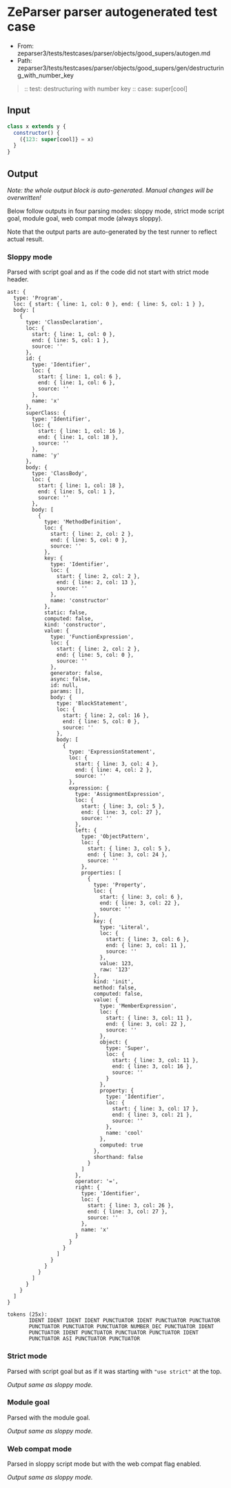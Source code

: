 # ZeParser parser autogenerated test case

- From: zeparser3/tests/testcases/parser/objects/good_supers/autogen.md
- Path: zeparser3/tests/testcases/parser/objects/good_supers/gen/destructuring_with_number_key

> :: test: destructuring with number key
> :: case: super[cool]

## Input


`````js
class x extends y {
  constructor() {
    ({123: super[cool]} = x)
  }
}
`````

## Output

_Note: the whole output block is auto-generated. Manual changes will be overwritten!_

Below follow outputs in four parsing modes: sloppy mode, strict mode script goal, module goal, web compat mode (always sloppy).

Note that the output parts are auto-generated by the test runner to reflect actual result.

### Sloppy mode

Parsed with script goal and as if the code did not start with strict mode header.

`````
ast: {
  type: 'Program',
  loc: { start: { line: 1, col: 0 }, end: { line: 5, col: 1 } },
  body: [
    {
      type: 'ClassDeclaration',
      loc: {
        start: { line: 1, col: 0 },
        end: { line: 5, col: 1 },
        source: ''
      },
      id: {
        type: 'Identifier',
        loc: {
          start: { line: 1, col: 6 },
          end: { line: 1, col: 6 },
          source: ''
        },
        name: 'x'
      },
      superClass: {
        type: 'Identifier',
        loc: {
          start: { line: 1, col: 16 },
          end: { line: 1, col: 18 },
          source: ''
        },
        name: 'y'
      },
      body: {
        type: 'ClassBody',
        loc: {
          start: { line: 1, col: 18 },
          end: { line: 5, col: 1 },
          source: ''
        },
        body: [
          {
            type: 'MethodDefinition',
            loc: {
              start: { line: 2, col: 2 },
              end: { line: 5, col: 0 },
              source: ''
            },
            key: {
              type: 'Identifier',
              loc: {
                start: { line: 2, col: 2 },
                end: { line: 2, col: 13 },
                source: ''
              },
              name: 'constructor'
            },
            static: false,
            computed: false,
            kind: 'constructor',
            value: {
              type: 'FunctionExpression',
              loc: {
                start: { line: 2, col: 2 },
                end: { line: 5, col: 0 },
                source: ''
              },
              generator: false,
              async: false,
              id: null,
              params: [],
              body: {
                type: 'BlockStatement',
                loc: {
                  start: { line: 2, col: 16 },
                  end: { line: 5, col: 0 },
                  source: ''
                },
                body: [
                  {
                    type: 'ExpressionStatement',
                    loc: {
                      start: { line: 3, col: 4 },
                      end: { line: 4, col: 2 },
                      source: ''
                    },
                    expression: {
                      type: 'AssignmentExpression',
                      loc: {
                        start: { line: 3, col: 5 },
                        end: { line: 3, col: 27 },
                        source: ''
                      },
                      left: {
                        type: 'ObjectPattern',
                        loc: {
                          start: { line: 3, col: 5 },
                          end: { line: 3, col: 24 },
                          source: ''
                        },
                        properties: [
                          {
                            type: 'Property',
                            loc: {
                              start: { line: 3, col: 6 },
                              end: { line: 3, col: 22 },
                              source: ''
                            },
                            key: {
                              type: 'Literal',
                              loc: {
                                start: { line: 3, col: 6 },
                                end: { line: 3, col: 11 },
                                source: ''
                              },
                              value: 123,
                              raw: '123'
                            },
                            kind: 'init',
                            method: false,
                            computed: false,
                            value: {
                              type: 'MemberExpression',
                              loc: {
                                start: { line: 3, col: 11 },
                                end: { line: 3, col: 22 },
                                source: ''
                              },
                              object: {
                                type: 'Super',
                                loc: {
                                  start: { line: 3, col: 11 },
                                  end: { line: 3, col: 16 },
                                  source: ''
                                }
                              },
                              property: {
                                type: 'Identifier',
                                loc: {
                                  start: { line: 3, col: 17 },
                                  end: { line: 3, col: 21 },
                                  source: ''
                                },
                                name: 'cool'
                              },
                              computed: true
                            },
                            shorthand: false
                          }
                        ]
                      },
                      operator: '=',
                      right: {
                        type: 'Identifier',
                        loc: {
                          start: { line: 3, col: 26 },
                          end: { line: 3, col: 27 },
                          source: ''
                        },
                        name: 'x'
                      }
                    }
                  }
                ]
              }
            }
          }
        ]
      }
    }
  ]
}

tokens (25x):
       IDENT IDENT IDENT IDENT PUNCTUATOR IDENT PUNCTUATOR PUNCTUATOR
       PUNCTUATOR PUNCTUATOR PUNCTUATOR NUMBER_DEC PUNCTUATOR IDENT
       PUNCTUATOR IDENT PUNCTUATOR PUNCTUATOR PUNCTUATOR IDENT
       PUNCTUATOR ASI PUNCTUATOR PUNCTUATOR
`````

### Strict mode

Parsed with script goal but as if it was starting with `"use strict"` at the top.

_Output same as sloppy mode._

### Module goal

Parsed with the module goal.

_Output same as sloppy mode._

### Web compat mode

Parsed in sloppy script mode but with the web compat flag enabled.

_Output same as sloppy mode._
